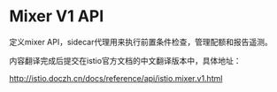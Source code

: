 # Mixer V1 API

定义mixer API，sidecar代理用来执行前置条件检查，管理配额和报告遥测。

内容翻译完成后提交在istio官方文档的中文翻译版本中，具体地址：

http://istio.doczh.cn/docs/reference/api/istio.mixer.v1.html